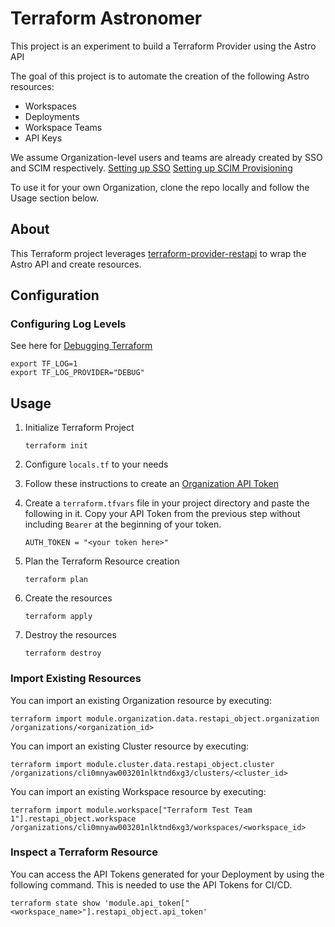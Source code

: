 # Terraform Astronomer
This project is an experiment to build a Terraform Provider using the Astro API

The goal of this project is to automate the creation of the following Astro resources:

- Workspaces
- Deployments
- Workspace Teams
- API Keys

We assume Organization-level users and teams are already created by SSO and SCIM respectively.
[Setting up SSO](https://docs.astronomer.io/astro/configure-idp)
[Setting up SCIM Provisioning](https://docs.astronomer.io/astro/set-up-scim-provisioning)

To use it for your own Organization, clone the repo locally and follow the Usage section below.

## About

This Terraform project leverages [terraform-provider-restapi](https://github.com/Mastercard/terraform-provider-restapi) to wrap the Astro API and create resources.

## Configuration
### Configuring Log Levels
See here for [Debugging Terraform](https://developer.hashicorp.com/terraform/internals/debugging)

```
export TF_LOG=1
export TF_LOG_PROVIDER="DEBUG"
```

## Usage

1. Initialize Terraform Project
    ```
    terraform init
    ```

2. Configure `locals.tf` to your needs

3. Follow these instructions to create an [Organization API Token](https://docs.astronomer.io/astro/organization-api-tokens)

4. Create a `terraform.tfvars` file in your project directory and paste the following in it.
   Copy your API Token from the previous step without including `Bearer` at the beginning of your token.
   ```
   AUTH_TOKEN = "<your token here>"
   ```

5. Plan the Terraform Resource creation
    ```
    terraform plan
    ```

6. Create the resources
    ```
    terraform apply
    ```

7. Destroy the resources
    ```
    terraform destroy
    ```

### Import Existing Resources
You can import an existing Organization resource by executing:
```
terraform import module.organization.data.restapi_object.organization /organizations/<organization_id>
```

You can import an existing Cluster resource by executing:
```
terraform import module.cluster.data.restapi_object.cluster /organizations/cli0mnyaw003201nlktnd6xg3/clusters/<cluster_id>
```

You can import an existing Workspace resource by executing:
```
terraform import module.workspace["Terraform Test Team 1"].restapi_object.workspace /organizations/cli0mnyaw003201nlktnd6xg3/workspaces/<workspace_id>
```

### Inspect a Terraform Resource
You can access the API Tokens generated for your Deployment by using the following command.
This is needed to use the API Tokens for CI/CD.
```
terraform state show 'module.api_token["<workspace_name>"].restapi_object.api_token'
```
